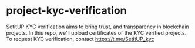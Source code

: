 # project-kyc-verification
SetitUP KYC verification aims to bring trust, and transparency in blockchain projects. In this repo, we'll upload certificates of the KYC verified projects. To request KYC verification, contact https://t.me/SetitUP_kyc
